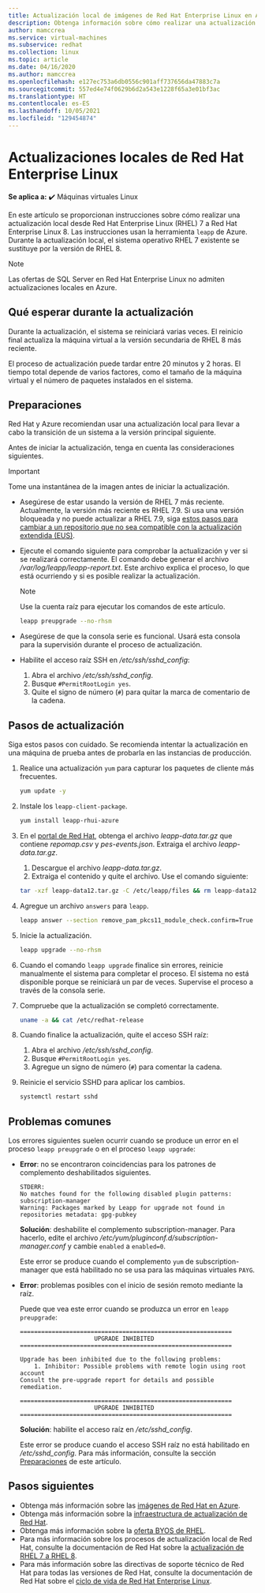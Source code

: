 ```yaml
---
title: Actualización local de imágenes de Red Hat Enterprise Linux en Azure
description: Obtenga información sobre cómo realizar una actualización local desde imágenes de Red Hat Enterprise 7.x a la versión 8.x más reciente.
author: mamccrea
ms.service: virtual-machines
ms.subservice: redhat
ms.collection: linux
ms.topic: article
ms.date: 04/16/2020
ms.author: mamccrea
ms.openlocfilehash: e127ec753a6db0556c901aff737656da47883c7a
ms.sourcegitcommit: 557ed4e74f0629b6d2a543e1228f65a3e01bf3ac
ms.translationtype: HT
ms.contentlocale: es-ES
ms.lasthandoff: 10/05/2021
ms.locfileid: "129454874"
---
```

# <a name="red-hat-enterprise-linux-in-place-upgrades"></a>Actualizaciones locales de Red Hat Enterprise Linux

**Se aplica a:** :heavy_check_mark: Máquinas virtuales Linux 

En este artículo se proporcionan instrucciones sobre cómo realizar una actualización local desde Red Hat Enterprise Linux (RHEL) 7 a Red Hat Enterprise Linux 8. Las instrucciones usan la herramienta `leapp` de Azure. Durante la actualización local, el sistema operativo RHEL 7 existente se sustituye por la versión de RHEL 8.

>[!Note] 
> Las ofertas de SQL Server en Red Hat Enterprise Linux no admiten actualizaciones locales en Azure.

## <a name="what-to-expect-during-the-upgrade"></a>Qué esperar durante la actualización
Durante la actualización, el sistema se reiniciará varias veces. El reinicio final actualiza la máquina virtual a la versión secundaria de RHEL 8 más reciente. 

El proceso de actualización puede tardar entre 20 minutos y 2 horas. El tiempo total depende de varios factores, como el tamaño de la máquina virtual y el número de paquetes instalados en el sistema.

## <a name="preparations"></a>Preparaciones
Red Hat y Azure recomiendan usar una actualización local para llevar a cabo la transición de un sistema a la versión principal siguiente. 

Antes de iniciar la actualización, tenga en cuenta las consideraciones siguientes. 

>[!Important] 
> Tome una instantánea de la imagen antes de iniciar la actualización.

* Asegúrese de estar usando la versión de RHEL 7 más reciente. Actualmente, la versión más reciente es RHEL 7.9. Si usa una versión bloqueada y no puede actualizar a RHEL 7.9, siga [estos pasos para cambiar a un repositorio que no sea compatible con la actualización extendida (EUS)](./redhat-rhui.md#switch-a-rhel-7x-vm-back-to-non-eus-remove-a-version-lock).

* Ejecute el comando siguiente para comprobar la actualización y ver si se realizará correctamente. El comando debe generar el archivo */var/log/leapp/leapp-report.txt*. Este archivo explica el proceso, lo que está ocurriendo y si es posible realizar la actualización.

    >[!NOTE]
    > Use la cuenta raíz para ejecutar los comandos de este artículo. 

    ```bash
    leapp preupgrade --no-rhsm
    ```
* Asegúrese de que la consola serie es funcional. Usará esta consola para la supervisión durante el proceso de actualización.

* Habilite el acceso raíz SSH en */etc/ssh/sshd_config*:
    1. Abra el archivo */etc/ssh/sshd_config*.
    1. Busque `#PermitRootLogin yes`.
    1. Quite el signo de número (`#`) para quitar la marca de comentario de la cadena.

## <a name="upgrade-steps"></a>Pasos de actualización

Siga estos pasos con cuidado. Se recomienda intentar la actualización en una máquina de prueba antes de probarla en las instancias de producción.

1. Realice una actualización `yum` para capturar los paquetes de cliente más frecuentes.
    ```bash
    yum update -y
    ```

1. Instale los `leapp-client-package`.
    ```bash
    yum install leapp-rhui-azure
    ```
    
1. En el [portal de Red Hat](https://access.redhat.com/articles/3664871), obtenga el archivo *leapp-data.tar.gz* que contiene *repomap.csv* y *pes-events.json*. Extraiga el archivo *leapp-data.tar.gz*.
    1. Descargue el archivo *leapp-data.tar.gz*.
    1. Extraiga el contenido y quite el archivo. Use el comando siguiente:
    ```bash
    tar -xzf leapp-data12.tar.gz -C /etc/leapp/files && rm leapp-data12.tar.gz
    ```

1. Agregue un archivo `answers` para `leapp`.
    ```bash
    leapp answer --section remove_pam_pkcs11_module_check.confirm=True --add
    ``` 

1. Inicie la actualización.
    ```bash
    leapp upgrade --no-rhsm
    ```
1.  Cuando el comando `leapp upgrade` finalice sin errores, reinicie manualmente el sistema para completar el proceso. El sistema no está disponible porque se reiniciará un par de veces. Supervise el proceso a través de la consola serie.

1.  Compruebe que la actualización se completó correctamente.
    ```bash
    uname -a && cat /etc/redhat-release
    ```

1. Cuando finalice la actualización, quite el acceso SSH raíz:
    1. Abra el archivo */etc/ssh/sshd_config*.
    1. Busque `#PermitRootLogin yes`.
    1. Agregue un signo de número (`#`) para comentar la cadena.

1. Reinicie el servicio SSHD para aplicar los cambios.
    ```bash
    systemctl restart sshd
    ```
## <a name="common-problems"></a>Problemas comunes

Los errores siguientes suelen ocurrir cuando se produce un error en el proceso `leapp preupgrade` o en el proceso `leapp upgrade`:

* **Error**: no se encontraron coincidencias para los patrones de complemento deshabilitados siguientes.

    ```plaintext
    STDERR:
    No matches found for the following disabled plugin patterns: subscription-manager
    Warning: Packages marked by Leapp for upgrade not found in repositories metadata: gpg-pubkey
    ```

    **Solución**: deshabilite el complemento subscription-manager. Para hacerlo, edite el archivo */etc/yum/pluginconf.d/subscription-manager.conf* y cambie `enabled` a `enabled=0`.

    Este error se produce cuando el complemento `yum` de subscription-manager que está habilitado no se usa para las máquinas virtuales `PAYG`.

* **Error**: problemas posibles con el inicio de sesión remoto mediante la raíz.

    Puede que vea este error cuando se produzca un error en `leapp preupgrade`:

    ```structured-text
    ============================================================
                         UPGRADE INHIBITED
    ============================================================
    
    Upgrade has been inhibited due to the following problems:
        1. Inhibitor: Possible problems with remote login using root account
    Consult the pre-upgrade report for details and possible remediation.
    
    ============================================================
                         UPGRADE INHIBITED
    ============================================================
    ```
    **Solución**: habilite el acceso raíz en */etc/sshd_config*.

    Este error se produce cuando el acceso SSH raíz no está habilitado en */etc/sshd_config*. Para más información, consulte la sección [Preparaciones](#preparations) de este artículo. 


## <a name="next-steps"></a>Pasos siguientes
* Obtenga más información sobre las [imágenes de Red Hat en Azure](./redhat-images.md).
* Obtenga más información sobre la [infraestructura de actualización de Red Hat](./redhat-rhui.md).
* Obtenga más información sobre la [oferta BYOS de RHEL](./byos.md).
* Para más información sobre los procesos de actualización local de Red Hat, consulte la documentación de Red Hat sobre la [actualización de RHEL 7 a RHEL 8](https://access.redhat.com/documentation/en-us/red_hat_enterprise_linux/8/html-single/upgrading_from_rhel_7_to_rhel_8/index).
* Para más información sobre las directivas de soporte técnico de Red Hat para todas las versiones de Red Hat, consulte la documentación de Red Hat sobre el [ciclo de vida de Red Hat Enterprise Linux](https://access.redhat.com/support/policy/updates/errata).
